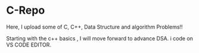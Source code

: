 # C-Repo 

Here, 
      I upload some of C, C++, Data Structure and algorithm Problems!!

Starting with the c++ basics , I will move forward to advance DSA.
 i code on VS CODE EDITOR.
